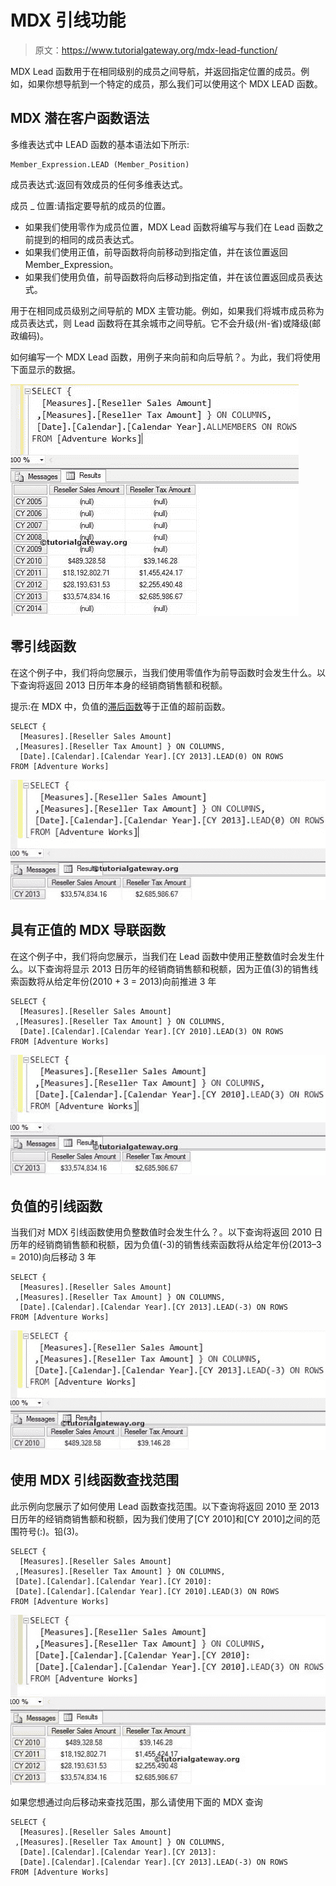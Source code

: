 # MDX 引线功能

> 原文：<https://www.tutorialgateway.org/mdx-lead-function/>

MDX Lead 函数用于在相同级别的成员之间导航，并返回指定位置的成员。例如，如果你想导航到一个特定的成员，那么我们可以使用这个 MDX LEAD 函数。

## MDX 潜在客户函数语法

多维表达式中 LEAD 函数的基本语法如下所示:

```
Member_Expression.LEAD (Member_Position)
```

成员表达式:返回有效成员的任何多维表达式。

成员 _ 位置:请指定要导航的成员的位置。

*   如果我们使用零作为成员位置，MDX Lead 函数将编写与我们在 Lead 函数之前提到的相同的成员表达式。
*   如果我们使用正值，前导函数将向前移动到指定值，并在该位置返回 Member_Expression。
*   如果我们使用负值，前导函数将向后移动到指定值，并在该位置返回成员表达式。

用于在相同成员级别之间导航的 MDX 主管功能。例如，如果我们将城市成员称为成员表达式，则 Lead 函数将在其余城市之间导航。它不会升级(州-省)或降级(邮政编码)。

如何编写一个 MDX Lead 函数，用例子来向前和向后导航？。为此，我们将使用下面显示的数据。

![MDX LEAD FUNCTION](img/424dd1abf56a523998b5be3003916379.png)

## 零引线函数

在这个例子中，我们将向您展示，当我们使用零值作为前导函数时会发生什么。以下查询将返回 2013 日历年本身的经销商销售额和税额。

提示:在 MDX 中，负值的[滞后函数](https://www.tutorialgateway.org/mdx-lag-function/)等于正值的超前函数。

```
SELECT {
  [Measures].[Reseller Sales Amount]
 ,[Measures].[Reseller Tax Amount] } ON COLUMNS,
  [Date].[Calendar].[Calendar Year].[CY 2013].LEAD(0) ON ROWS
FROM [Adventure Works]
```

![MDX LEAD FUNCTION 1](img/e0277460ed34cd77af384b1cb5ae3206.png)

## 具有正值的 MDX 导联函数

在这个例子中，我们将向您展示，当我们在 Lead 函数中使用正整数值时会发生什么。以下查询将显示 2013 日历年的经销商销售额和税额，因为正值(3)的销售线索函数将从给定年份(2010 + 3 = 2013)向前推进 3 年

```
SELECT {
  [Measures].[Reseller Sales Amount]
 ,[Measures].[Reseller Tax Amount] } ON COLUMNS,
  [Date].[Calendar].[Calendar Year].[CY 2010].LEAD(3) ON ROWS
FROM [Adventure Works]
```

![MDX LEAD FUNCTION 2](img/83d7aab110b0f129f3521c9d4f1c4b34.png)

## 负值的引线函数

当我们对 MDX 引线函数使用负整数值时会发生什么？。以下查询将返回 2010 日历年的经销商销售额和税额，因为负值(-3)的销售线索函数将从给定年份(2013–3 = 2010)向后移动 3 年

```
SELECT {
  [Measures].[Reseller Sales Amount]
 ,[Measures].[Reseller Tax Amount] } ON COLUMNS,
  [Date].[Calendar].[Calendar Year].[CY 2013].LEAD(-3) ON ROWS
FROM [Adventure Works]
```

![MDX LEAD FUNCTION 3](img/b05370fc8a07150469d5c1b465cf7e96.png)

## 使用 MDX 引线函数查找范围

此示例向您展示了如何使用 Lead 函数查找范围。以下查询将返回 2010 至 2013 日历年的经销商销售额和税额，因为我们使用了[CY 2010]和[CY 2010]之间的范围符号(:)。铅(3)。

```
SELECT {
  [Measures].[Reseller Sales Amount]
 ,[Measures].[Reseller Tax Amount] } ON COLUMNS,
 [Date].[Calendar].[Calendar Year].[CY 2010]:
 [Date].[Calendar].[Calendar Year].[CY 2010].LEAD(3) ON ROWS
FROM [Adventure Works]
```

![MDX LEAD FUNCTION 4](img/7db9badeb13f6204559c66c2e5e3700d.png)

如果您想通过向后移动来查找范围，那么请使用下面的 MDX 查询

```
SELECT {
  [Measures].[Reseller Sales Amount]
 ,[Measures].[Reseller Tax Amount] } ON COLUMNS,
  [Date].[Calendar].[Calendar Year].[CY 2013]:
  [Date].[Calendar].[Calendar Year].[CY 2013].LEAD(-3) ON ROWS
FROM [Adventure Works]
```
